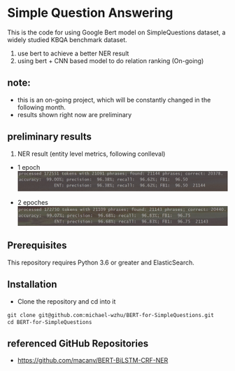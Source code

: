 # Simple Question Answering

This is the code for using Google Bert model on SimpleQuestions dataset, a widely studied KBQA benchmark dataset.


1. use bert to achieve a better NER result
2. using bert + CNN based model to do relation ranking (On-going)

## note:
* this is an on-going project, which will be constantly changed in the following month.
* results shown right now are preliminary


## preliminary results

1. NER result (entity level metrics, following conlleval)

* 1 epoch
![](./results/snapshots/ner_result_20190124.png)

* 2 epoches
![](./results/snapshots/ner_result_20190125.JPG)


## Prerequisites

This repository requires Python 3.6 or greater and ElasticSearch.

## Installation

* Clone the repository and cd into it
```
git clone git@github.com:michael-wzhu/BERT-for-SimpleQuestions.git
cd BERT-for-SimpleQuestions
```


## referenced GitHub Repositories
- https://github.com/macanv/BERT-BiLSTM-CRF-NER
